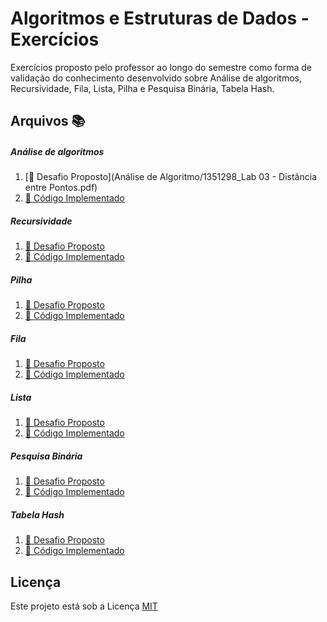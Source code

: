 # Algoritmos e Estruturas de Dados - Exercícios
Exercícios proposto pelo professor ao longo do semestre como forma de validação do conhecimento desenvolvido sobre Análise de algoritmos, Recursividade, Fila, Lista, Pilha e Pesquisa Binária, Tabela Hash.

## Arquivos :books:

##### Análise de algoritmos
1. [:orange_book: Desafio Proposto](Análise de Algoritmo/1351298_Lab 03 - Distância entre Pontos.pdf)
1. [:blue_book: Código Implementado](codigo.cs)

##### Recursividade
1. [:orange_book: Desafio Proposto](desafio.pdf)
1. [:blue_book: Código Implementado](codigo.cs)

##### Pilha
1. [:orange_book: Desafio Proposto](desafio.pdf)
1. [:blue_book: Código Implementado](codigo.cs)

##### Fila
1. [:orange_book: Desafio Proposto](desafio.pdf)
1. [:blue_book: Código Implementado](codigo.cs)

##### Lista
1. [:orange_book: Desafio Proposto](desafio.pdf)
1. [:blue_book: Código Implementado](codigo.cs)

##### Pesquisa Binária
1. [:orange_book: Desafio Proposto](desafio.pdf)
1. [:blue_book: Código Implementado](codigo.cs)

##### Tabela Hash
1. [:orange_book: Desafio Proposto](desafio.pdf)
1. [:blue_book: Código Implementado](codigo.cs)


## Licença
Este projeto está sob a Licença [MIT](LICENSE.md)
